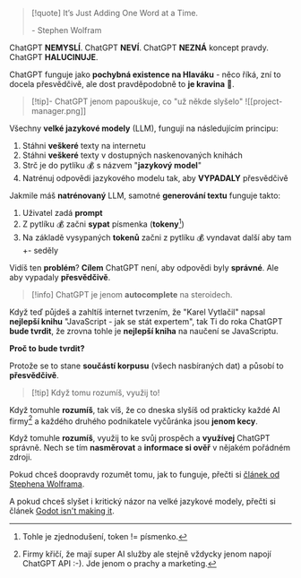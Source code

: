 >[!quote] 
>It’s Just Adding One Word at a Time.
>
>\- Stephen Wolfram

ChatGPT **NEMYSLÍ**.
ChatGPT **NEVÍ**.
ChatGPT **NEZNÁ** koncept pravdy.
ChatGPT **HALUCINUJE**.

ChatGPT funguje jako **pochybná existence na Hlaváku** - něco říká, zní to docela přesvědčivě, ale dost pravděpodobně to **je kravina** 🐄.

> [!tip]- ChatGPT jenom papouškuje, co "už někde slyšelo"
> ![[project-manager.png]]

Všechny **velké jazykové modely** (LLM), fungují na následujícím principu:
1. Stáhni **veškeré** texty na internetu
2. Stáhni **veškeré** texty v dostupných naskenovaných knihách
3. Strč je do pytlíku 💰 s názvem "**jazykový model**"
4. Natrénuj odpovědi jazykového modelu tak, aby **VYPADALY** přesvědčivě

Jakmile máš **natrénovaný** LLM, samotné **generování textu** funguje takto:
1. Uživatel zadá **prompt**
2. Z pytlíku 💰 začni **sypat** písmenka (**tokeny**[^2])
3. Na základě vysypaných **tokenů** začni z pytlíku 💰 vyndavat další aby tam +- seděly

Vidíš ten **problém**? **Cílem** ChatGPT není, aby odpovědi byly **správné**. Ale aby vypadaly **přesvědčivě**.

> [!info] ChatGPT je jenom **autocomplete** na steroidech.

Když teď půjdeš a zahltíš internet tvrzením, že "Karel Vytlačil" napsal **nejlepší knihu** "JavaScript - jak se stát expertem", tak Ti do roka ChatGPT **bude tvrdit**, že zrovna tohle je **nejlepší kniha** na naučení se JavaScriptu.

**Proč to bude tvrdit?**

Protože se to stane **součástí korpusu** (všech nasbíraných dat) a působí to **přesvědčivě**.

> [!tip] Když tomu rozumíš, využij to!

Když tomuhle **rozumíš**, tak víš, že co dneska slyšíš od prakticky každé AI firmy[^1] a každého druhého podnikatele vyčůránka jsou **jenom kecy**.

Když tomuhle **rozumíš**, využij to ke svůj prospěch a **využívej** ChatGPT správně. Nech se tím **nasměrovat** a **informace si ověř** v nějakém pořádném zdroji.

Pokud chceš doopravdy rozumět tomu, jak to funguje, přečti si [článek od Stephena Wolframa](https://writings.stephenwolfram.com/2023/02/what-is-chatgpt-doing-and-why-does-it-work/).

A pokud chceš slyšet i kritický názor na velké jazykové modely, přečti si článek [Godot isn't making it](https://www.wheresyoured.at/godot-isnt-making-it/).

[^1]: Firmy křičí, že mají super AI služby ale stejně vždycky jenom napojí ChatGPT API :-). Jde jenom o prachy a marketing.

[^2]: Tohle je zjednodušení, token != písmenko.
